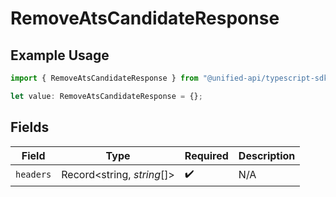 # RemoveAtsCandidateResponse

## Example Usage

```typescript
import { RemoveAtsCandidateResponse } from "@unified-api/typescript-sdk/sdk/models/operations";

let value: RemoveAtsCandidateResponse = {};
```

## Fields

| Field                      | Type                       | Required                   | Description                |
| -------------------------- | -------------------------- | -------------------------- | -------------------------- |
| `headers`                  | Record<string, *string*[]> | :heavy_check_mark:         | N/A                        |